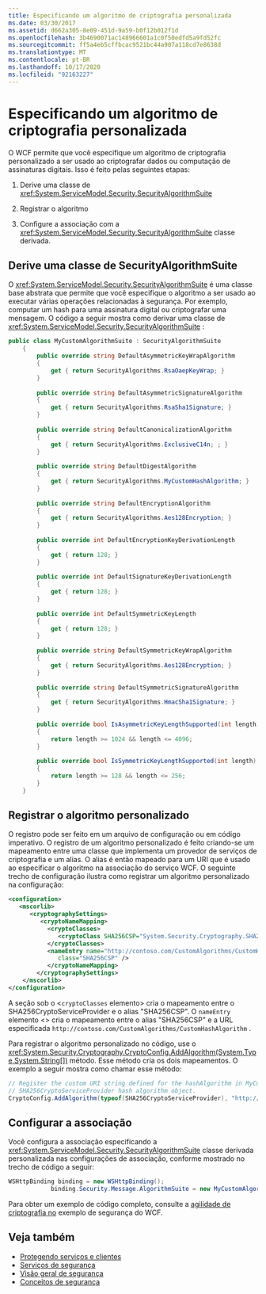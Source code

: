 ```yaml
---
title: Especificando um algoritmo de criptografia personalizada
ms.date: 03/30/2017
ms.assetid: d662a305-8e09-451d-9a59-b0f12b012f1d
ms.openlocfilehash: 3b4690071ac148966601a1c0f50edfd5a9fd52fc
ms.sourcegitcommit: ff5a4eb5cffbcac9521bc44a907a118cd7e8638d
ms.translationtype: MT
ms.contentlocale: pt-BR
ms.lasthandoff: 10/17/2020
ms.locfileid: "92163227"
---
```

# <a name="specifying-a-custom-crypto-algorithm"></a>Especificando um algoritmo de criptografia personalizada
O WCF permite que você especifique um algoritmo de criptografia personalizado a ser usado ao criptografar dados ou computação de assinaturas digitais. Isso é feito pelas seguintes etapas:  
  
1. Derive uma classe de <xref:System.ServiceModel.Security.SecurityAlgorithmSuite>  
  
2. Registrar o algoritmo  
  
3. Configure a associação com a <xref:System.ServiceModel.Security.SecurityAlgorithmSuite> classe derivada.  
  
## <a name="derive-a-class-from-securityalgorithmsuite"></a>Derive uma classe de SecurityAlgorithmSuite  
 O <xref:System.ServiceModel.Security.SecurityAlgorithmSuite> é uma classe base abstrata que permite que você especifique o algoritmo a ser usado ao executar várias operações relacionadas à segurança. Por exemplo, computar um hash para uma assinatura digital ou criptografar uma mensagem. O código a seguir mostra como derivar uma classe de <xref:System.ServiceModel.Security.SecurityAlgorithmSuite> :  
  
```csharp  
public class MyCustomAlgorithmSuite : SecurityAlgorithmSuite  
    {  
        public override string DefaultAsymmetricKeyWrapAlgorithm  
        {  
            get { return SecurityAlgorithms.RsaOaepKeyWrap; }  
        }  
  
        public override string DefaultAsymmetricSignatureAlgorithm  
        {  
            get { return SecurityAlgorithms.RsaSha1Signature; }  
        }  
  
        public override string DefaultCanonicalizationAlgorithm  
        {  
            get { return SecurityAlgorithms.ExclusiveC14n; ; }  
        }  
  
        public override string DefaultDigestAlgorithm  
        {  
            get { return SecurityAlgorithms.MyCustomHashAlgorithm; }  
        }  
  
        public override string DefaultEncryptionAlgorithm  
        {  
            get { return SecurityAlgorithms.Aes128Encryption; }  
        }  
  
        public override int DefaultEncryptionKeyDerivationLength  
        {  
            get { return 128; }  
        }  
  
        public override int DefaultSignatureKeyDerivationLength  
        {  
            get { return 128; }  
        }  
  
        public override int DefaultSymmetricKeyLength  
        {  
            get { return 128; }  
        }  
  
        public override string DefaultSymmetricKeyWrapAlgorithm  
        {  
            get { return SecurityAlgorithms.Aes128Encryption; }  
        }  
  
        public override string DefaultSymmetricSignatureAlgorithm  
        {  
            get { return SecurityAlgorithms.HmacSha1Signature; }  
        }  
  
        public override bool IsAsymmetricKeyLengthSupported(int length)  
        {  
            return length >= 1024 && length <= 4096;  
        }  
  
        public override bool IsSymmetricKeyLengthSupported(int length)  
        {  
            return length >= 128 && length <= 256;  
        }  
    }  
```  
  
## <a name="register-the-custom-algorithm"></a>Registrar o algoritmo personalizado  
 O registro pode ser feito em um arquivo de configuração ou em código imperativo. O registro de um algoritmo personalizado é feito criando-se um mapeamento entre uma classe que implementa um provedor de serviços de criptografia e um alias. O alias é então mapeado para um URI que é usado ao especificar o algoritmo na associação do serviço WCF. O seguinte trecho de configuração ilustra como registrar um algoritmo personalizado na configuração:  
  
```xml  
<configuration>  
   <mscorlib>  
      <cryptographySettings>  
         <cryptoNameMapping>  
           <cryptoClasses>  
              <cryptoClass SHA256CSP="System.Security.Cryptography.SHA256CryptoServiceProvider, System.Core, Version=3.5.0.0, Culture=neutral, PublicKeyToken=b77a5c561934e089" />  
           </cryptoClasses>  
           <nameEntry name="http://contoso.com/CustomAlgorithms/CustomHashAlgorithm"  
              class="SHA256CSP" />  
           </cryptoNameMapping>  
        </cryptographySettings>  
    </mscorlib>  
</configuration>  
```  
  
 A seção sob o <`cryptoClasses` elemento> cria o mapeamento entre o SHA256CryptoServiceProvider e o alias "SHA256CSP". O `nameEntry` elemento <> cria o mapeamento entre o alias "SHA256CSP" e a URL especificada `http://contoso.com/CustomAlgorithms/CustomHashAlgorithm` .  
  
 Para registrar o algoritmo personalizado no código, use o <xref:System.Security.Cryptography.CryptoConfig.AddAlgorithm(System.Type,System.String[])> método. Esse método cria os dois mapeamentos. O exemplo a seguir mostra como chamar esse método:  
  
```csharp
// Register the custom URI string defined for the hashAlgorithm in MyCustomAlgorithmSuite class to create the
// SHA256CryptoServiceProvider hash algorithm object.  
CryptoConfig.AddAlgorithm(typeof(SHA256CryptoServiceProvider), "http://contoso.com/CustomAlgorithms/CustomHashAlgorithm");  
```  
  
## <a name="configure-the-binding"></a>Configurar a associação  
 Você configura a associação especificando a <xref:System.ServiceModel.Security.SecurityAlgorithmSuite> classe derivada personalizada nas configurações de associação, conforme mostrado no trecho de código a seguir:  
  
```csharp  
WSHttpBinding binding = new WSHttpBinding();  
            binding.Security.Message.AlgorithmSuite = new MyCustomAlgorithmSuite();  
```  
  
 Para obter um exemplo de código completo, consulte a [agilidade de criptografia no](../samples/cryptographic-agility-in-wcf-security.md) exemplo de segurança do WCF.  
  
## <a name="see-also"></a>Veja também

- [Protegendo serviços e clientes](../feature-details/securing-services-and-clients.md)
- [Serviços de segurança](../securing-services.md)
- [Visão geral de segurança](../feature-details/security-overview.md)
- [Conceitos de segurança](../feature-details/security-concepts.md)
